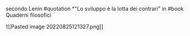  
secondo Lenin #quotation *"Lo sviluppo è la lotta dei contrari"  in #book Quaderni filosofici

![[Pasted image 20220825121327.png]]